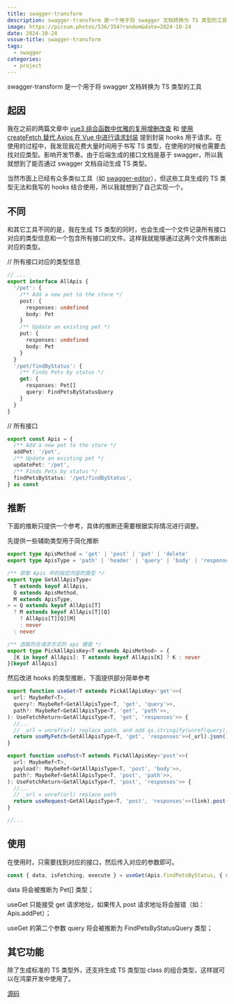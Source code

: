 ```yaml
---
title: swagger-transform
description: swagger-transform 是一个用于将 swagger 文档转换为 TS 类型的工具
image: https://picsum.photos/536/354?random&date=2024-10-24
date: 2024-10-24
vssue-title: swagger-transform
tags:
  - swagger
categories:
  - project
---
```


swagger-transform 是一个用于将 swagger 文档转换为 TS 类型的工具

<!-- more -->

## 起因

我在之前的两篇文章中 [vue3 组合函数中优雅的复用增删改查](../lib/vue-composables-crud.md) 和 [使用 createFetch 替代 Axios 在 Vue 中进行请求封装](../lib/createFetch.md) 提到封装 hooks 用于请求。在使用的过程中，我发现我花费大量时间用于书写 TS 类型，在使用的时候也需要去找对应类型。影响开发节奏。由于后端生成的接口文档是基于 swagger，所以我就想到了能否通过 swagger 文档自动生成 TS 类型。

当然市面上已经有众多类似工具（如 [swagger-editor](https://editor.swagger.io/#/)），但这些工具生成的 TS 类型无法和我写的 hooks 结合使用，所以我就想到了自己实现一个。

## 不同

和其它工具不同的是，我在生成 TS 类型的同时，也会生成一个文件记录所有接口对应的类型信息和一个包含所有接口的文件。这样我就能够通过这两个文件推断出对应的类型。

// 所有接口对应的类型信息
```ts
// ...
export interface AllApis {
  '/pet': {
    /** Add a new pet to the store */
    post: {
      responses: undefined
      body: Pet
    }
    /** Update an existing pet */
    put: {
      responses: undefined
      body: Pet
    }
  }
  '/pet/findByStatus': {
    /** Finds Pets by status */
    get: {
      responses: Pet[]
      query: FindPetsByStatusQuery
    }
  }
}
```

// 所有接口
```ts
export const Apis = {
  /** Add a new pet to the store */
  addPet: '/pet',
  /** Update an existing pet */
  updatePet: '/pet',
  /** Finds Pets by status */
  findPetsByStatus: '/pet/findByStatus',
} as const
```

## 推断

下面的推断只提供一个参考，具体的推断还需要根据实际情况进行调整。

先提供一些辅助类型用于简化推断

```ts
export type ApisMethod = 'get' | 'post' | 'put' | 'delete'
export type ApisType = 'path' | 'header' | 'query' | 'body' | 'responses'

/** 获取 Apis 中的指定内容的类型 */
export type GetAllApisType<
  T extends keyof AllApis,
  Q extends ApisMethod,
  M extends ApisType,
> = Q extends keyof AllApis[T]
  ? M extends keyof AllApis[T][Q]
    ? AllApis[T][Q][M]
    : never
  : never

/** 选取符合请求方式的 api 键值 */
export type PickAllApisKey<T extends ApisMethod> = {
  [K in keyof AllApis]: T extends keyof AllApis[K] ? K : never
}[keyof AllApis]
```

然后改进 hooks 的类型推断，下面提供部分简单参考

```ts
export function useGet<T extends PickAllApisKey<'get'>>(
  url: MaybeRef<T>,
  query?: MaybeRef<GetAllApisType<T, 'get', 'query'>>,
  path?: MaybeRef<GetAllApisType<T, 'get', 'path'>>,
): UseFetchReturn<GetAllApisType<T, 'get', 'responses'>> {
  //...
  // _url = unref(url) replace path, and add qs.stringify(unref(query))
  return useMyFetch<GetAllApisType<T, 'get', 'responses'>>(_url).json()
}

export function usePost<T extends PickAllApisKey<'post'>>(
  url: MaybeRef<T>,
  payload?: MaybeRef<GetAllApisType<T, 'post', 'body'>>,
  path?: MaybeRef<GetAllApisType<T, 'post', 'path'>>,
): UseFetchReturn<GetAllApisType<T, 'post', 'responses'>> {
  //...
  // _url = unref(url) replace path
  return useRequest<GetAllApisType<T, 'post', 'responses'>>(link).post(payload).json()
}

//...
```

## 使用

在使用时，只需要找到对应的接口，然后传入对应的参数即可。

```ts
const { data, isFetching, execute } = useGet(Apis.findPetsByStatus, { status: ['available'] })
```

data 将会被推断为 Pet[] 类型；

useGet 只能接受 get 请求地址，如果传入 post 请求地址将会报错（如：Apis.addPet）；

useGet 的第二个参数 query 将会被推断为 FindPetsByStatusQuery 类型；

## 其它功能

除了生成标准的 TS 类型外，还支持生成 TS 类型加 class 的组合类型，这样就可以在鸿蒙开发中使用了。

[源码](https://github.com/tolking/swagger-transform)
